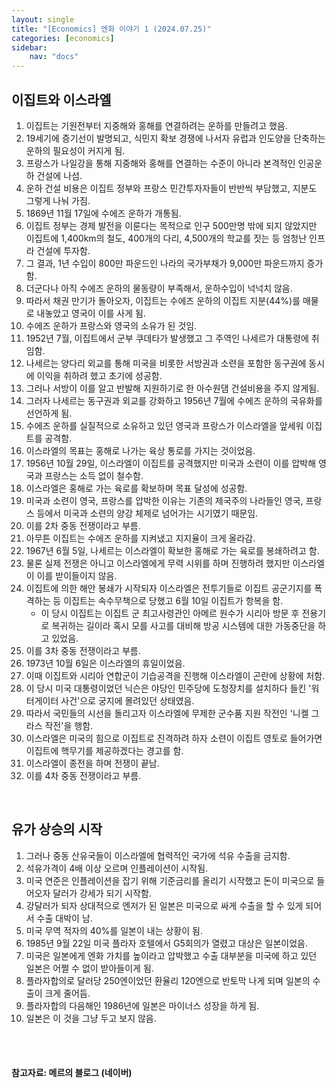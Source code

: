 ```yaml
---
layout: single
title: "[Economics] 엔화 이야기 1 (2024.07.25)"
categories: [economics]
sidebar:
    nav: "docs"
---
```


## 이집트와 이스라엘
1. 이집트는 기원전부터 지중해와 홍해를 연결하려는 운하를 만들려고 했음.
1. 19세기에 증기선이 발명되고, 식민지 확보 경쟁에 나서자 유럽과 인도양을 단축하는 운하의 필요성이 커지게 됨.
1. 프랑스가 나일강을 통해 지중해와 홍해를 연결하는 수준이 아니라 본격적인 인공운하 건설에 나섬.
1. 운하 건설 비용은 이집트 정부와 프랑스 민간투자자들이 반반씩 부담했고, 지분도 그렇게 나눠 가짐.
1. 1869년 11월 17일에 수에즈 운하가 개통됨.
1. 이집트 정부는 경제 발전을 이룬다는 목적으로 인구 500만명 밖에 되지 않았지만 이집트에 1,400km의 철도, 400개의 다리, 4,500개의 학교를 짓는 등 엄청난 인프라 건설에 투자함.
1. 그 결과, 1년 수입이 800만 파운드인 나라의 국가부채가 9,000만 파운드까지 증가함.
1. 더군다나 아직 수에즈 운하의 물동량이 부족해서, 운하수입이 넉넉치 않음.
1. 따라서 채권 만기가 돌아오자, 이집트는 수에즈 운하의 이집트 지분(44%)를 매물로 내놓았고 영국이 이를 사게 됨.
1. 수에즈 운하가 프랑스와 영국의 소유가 된 것임.
1. 1952년 7월, 이집트에서 군부 쿠데타가 발생했고 그 주역인 나세르가 대통령에 취임함.
1. 나세르는 양다리 외교를 통해 미국을 비롯한 서방권과 소련을 포함한 동구권에 동시에 이익을 취하려 했고 초기에 성공함.
1. 그러나 서방이 이를 알고 반발해 지원하기로 한 아수원댐 건설비용을 주지 않게됨.
1. 그러자 나세르는 동구권과 외교를 강화하고 1956년 7월에 수에즈 운하의 국유화를 선언하게 됨.
1. 수에즈 운하를 실질적으로 소유하고 있던 영국과 프랑스가 이스라엘을 앞세워 이집트를 공격함.
1. 이스라엘의 목표는 홍해로 나가는 육상 통로를 가지는 것이었음.
1. 1956년 10월 29일, 이스라엘이 이집트를 공격했지만 미국과 소련이 이를 압박해 영국과 프랑스는 소득 없이 철수함.
1. 이스라엘은 홍해로 가는 육로를 확보하며 목표 달성에 성공함.
1. 미국과 소련이 영국, 프랑스를 압박한 이유는 기존의 제국주의 나라들인 영국, 프랑스 등에서 미국과 소련의 양강 체제로 넘어가는 시기였기 때문임.
1. 이를 2차 중동 전쟁이라고 부름.
1. 아무튼 이집트는 수에즈 운하를 지켜냈고 지지율이 크게 올라감.
1. 1967년 6월 5일, 나세르는 이스라엘이 확보한 홍해로 가는 육로를 봉쇄하려고 함.
1. 물론 실제 전쟁은 아니고 이스라엘에게 무력 시위를 하며 진행하려 했지만 이스라엘이 이를 받이들이지 않음.
1. 이집트에 의한 해안 봉쇄가 시작되자 이스라엘은 전투기들로 이집트 공군기지를 폭격하는 등 이집트는 속수무책으로 당했고 6월 10일 이집트가 항복을 함.
    - 이 당시 이집트는 이집트 군 최고사령관인 아메르 원수가 시리아 방문 후 전용기로 복귀하는 길이라 혹시 모를 사고를 대비해 방공 시스템에 대한 가동중단을 하고 있었음.
1. 이를 3차 중동 전쟁이라고 부름.
1. 1973년 10월 6일은 이스라엘의 휴일이었음.
1. 이때 이집트와 시리아 연합군이 기습공격을 진행해 이스라엘이 곤란에 상황에 처함.
1. 이 당시 미국 대통령이었던 닉슨은 야당인 민주당에 도청장치를 설치하다 들킨 '워터게이터 사건'으로 궁지에 몰려있던 상태였음.
1. 따라서 국민들의 시선을 돌리고자 이스라엘에 무제한 군수품 지원 작전인 '니켈 그라스 작전'을 행함.
1. 이스라엘은 미국의 힘으로 이집트로 진격하려 하자 소련이 이집트 영토로 들어가면 이집트에 핵무기를 제공하겠다는 경고를 함.
1. 이스라엘이 종전을 하며 전쟁이 끝남.
1. 이를 4차 중동 전쟁이라고 부름.

<br/>

## 유가 상승의 시작
1. 그러나 중동 산유국들이 이스라엘에 협력적인 국가에 석유 수출을 금지함.
1. 석유가격이 4배 이상 오르며 인플레이션이 시작됨.
1. 미국 연준은 인플레이션을 잡기 위해 기준금리를 올리기 시작했고 돈이 미국으로 들어오자 달러가 강세가 되기 시작함.
1. 강달러가 되자 상대적으로 엔저가 된 일본은 미국으로 싸게 수출을 할 수 있게 되어서 수출 대박이 남.
1. 미국 무역 적자의 40%를 일본이 내는 상황이 됨.
1. 1985년 9월 22일 미국 플라자 호텔에서 G5회의가 열렸고 대상은 일본이었음.
1. 미국은 일본에게 엔화 가치를 높이라고 압박했고 수출 대부분을 미국에 하고 있던 일본은 어쩔 수 없이 받아들이게 됨.
1. 플라자합의로 달러당 250엔이었던 환율리 120엔으로 반토막 나게 되며 일본의 수출이 크게 줄어듬.
1. 플라자합의 다음해인 1986년에 일본은 마이너스 성장을 하게 됨.
1. 일본은 이 것을 그냥 두고 보지 않음.

<br/>
<br/>

#### 참고자료: 메르의 블로그 (네이버) 